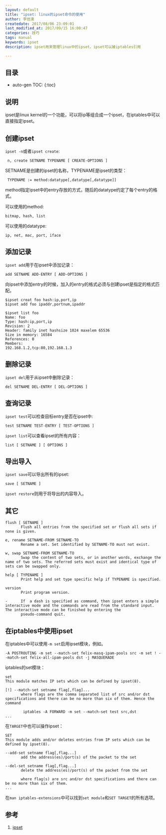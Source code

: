 ```yaml
---
layout: default
title: "ipset: linux的ipset命令的使用"
author: 李佶澳
createdate: 2017/08/06 23:09:01
last_modified_at: 2017/09/15 16:00:47
categories: 技巧
tags: manual
keywords: ipset
description: ipset用来管理linux中的ipset，ipset可以被iptables引用

---
```


## 目录
* auto-gen TOC:
{:toc}

## 说明 

ipset是linux kernel的一个功能，可以将ip等组合成一个ipset，在iptables中可以直接指定ipset。

## 创建ipset

`ipset -n`或者`ipset create`:

	 n, create SETNAME TYPENAME [ CREATE-OPTIONS ]

SETNAME是创建的ipset的名称，TYPENAME是ipset的类型：

	 TYPENAME := method:datatype[,datatype[,datatype]]

method指定ipset中的entry存放的方式，随后的datatype约定了每个entry的格式。

可以使用的method:

	bitmap, hash, list

可以使用的datatype:

	ip, net, mac, port, iface

## 添加记录

`ipset add`用于在ipset中添加记录：

	add SETNAME ADD-ENTRY [ ADD-OPTIONS ]

向ipset中添加entry的时候，加入的entry的格式必须与创建ipset是指定的格式匹配。

	$ipset creat foo hash:ip,port,ip
	$ipset add foo ipaddr,portnum,ipaddr
	
	$ipset list foo
	Name: foo
	Type: hash:ip,port,ip
	Revision: 2
	Header: family inet hashsize 1024 maxelem 65536
	Size in memory: 16584
	References: 0
	Members:
	192.168.1.2,tcp:80,192.168.1.3

## 删除记录

`ipset del`用于从ipset中删除记录：

	del SETNAME DEL-ENTRY [ DEL-OPTIONS ]

## 查询记录

`ipset test`可以检查目标entry是否在ipset中:

	test SETNAME TEST-ENTRY [ TEST-OPTIONS ]

`ipset list`可以查看ipset的所有内容：

	list [ SETNAME ] [ OPTIONS ]

## 导出导入

`ipset save`可以导出所有的ipset:

	save [ SETNAME ]

`ipset restore`则用于将导出的内容导入。

## 其它

	flush [ SETNAME ]
	       Flush all entries from the specified set or flush all sets if none is given.
	
	e, rename SETNAME-FROM SETNAME-TO
	       Rename a set. Set identified by SETNAME-TO must not exist.
	
	w, swap SETNAME-FROM SETNAME-TO
	       Swap the content of two sets, or in another words, exchange the name of two sets. The referred sets must exist and identical type of sets can be swapped only.
	
	help [ TYPENAME ]
	       Print help and set type specific help if TYPENAME is specified.
	
	version
	       Print program version.
	
	-      If  a dash is specified as command, then ipset enters a simple interactive mode and the commands are read from the standard input.  The interactive mode can be finished by entering the
	       pseudo-command quit.

## 在iptables中使用ipset

在iptables中可以使用`-m set`启用ipset模块，例如。

	-A POSTROUTING -m set --match-set felix-masq-ipam-pools src -m set ! --match-set felix-all-ipam-pools dst -j MASQUERADE

iptables的set模块：

	set
	This module matches IP sets which can be defined by ipset(8).
	
	[!] --match-set setname flag[,flag]...
	       where flags are the comma separated list of src and/or dst specifications and there can be no more than six of them. Hence the command
	
	        iptables -A FORWARD -m set --match-set test src,dst
	...

在`TARGET`中也可以操作ipset：

	SET
	This module adds and/or deletes entries from IP sets which can be defined by ipset(8).
	
	--add-set setname flag[,flag...]
	       add the address(es)/port(s) of the packet to the set
	
	--del-set setname flag[,flag...]
	       delete the address(es)/port(s) of the packet from the set
	
	       where flag(s) are src and/or dst specifications and there can be no more than six of them.
	...

在`man iptables-extensions`中可以找到`set module`和`SET TARGET`的所有选项。

## 参考

1. [ipset][1]

[1]: http://bbs.chinaunix.net/thread-2064657-1-1.html  "ipset" 
